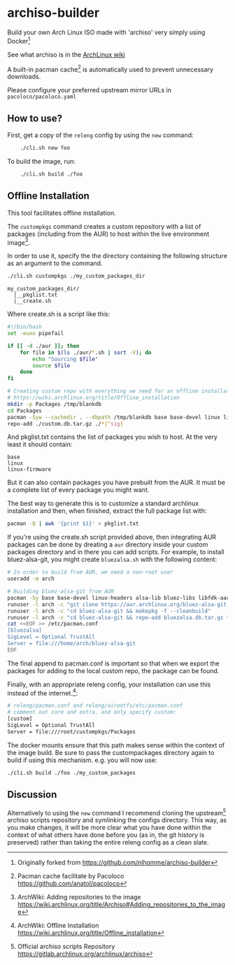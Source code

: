 # archiso-builder

Build your own Arch Linux ISO made with 'archiso' very simply using Docker[^1]

See what archiso is in the [ArchLinux wiki](https://wiki.archlinux.org/title/Archiso)

A built-in pacman cache[^2] is automatically used to prevent unnecessary downloads.

Please configure your preferred upstream mirror URLs in `pacoloco/pacoloco.yaml`

## How to use?

First, get a copy of the `releng` config by using the `new` command:

```bash
    ./cli.sh new foo
```

To build the image, run:

```bash
    ./cli.sh build ./foo
```

## Offline Installation

This tool facilitates offline installation.

The `custompkgs` command creates a custom repository with a list of packages (including from the AUR) to host within the live environment image[^3].

In order to use it, specify the the directory containing the following structure as an argument to the command.


```bash
./cli.sh custompkgs ./my_custom_packages_dir
```

```
my_custom_packages_dir/
  |__pkglist.txt
  |__create.sh
```

Where create.sh is a script like this:

```bash
#!/bin/bash
set -euxo pipefail

if [[ -d ./aur ]]; then
    for file in $(ls ./aur/*.sh | sort -V); do
        echo "Sourcing $file"
        source $file
    done
fi

# Creating custom repo with everything we need for an offline installation including what we've built above
# https://wiki.archlinux.org/title/Offline_installation
mkdir -p Packages /tmp/blankdb
cd Packages
pacman -Syw --cachedir . --dbpath /tmp/blankdb base base-devel linux linux-firmware mkinitcpio vim $(cat ../pkglist.txt) --noconfirm
repo-add ./custom.db.tar.gz ./*[^sig]
```

And pkglist.txt contains the list of packages you wish to host. At the very least it should contain:

```
base
linux
linux-firmware
```

But it can also contain packages you have prebuilt from the AUR. It must be a complete list of every package you might want.

The best way to generate this is to customize a standard archlinux installation and then, when finished, extract the full package list with:

```bash
pacman -Q | awk '{print $1}' > pkglist.txt
```

If you're using the create.sh script provided above, then integrating AUR packages can be done by dreating a `aur` directory inside your custom packages directory and in there you can add scripts. For example, to install bluez-alsa-git, you might create `bluezalsa.sh` with the following content:

```bash
# In order to build from AUR, we need a non-root user
useradd -m arch

# Building bluez-alsa-git from AUR
pacman -Sy base base-devel linux-headers alsa-lib bluez-libs libfdk-aac sbc python-docutils --noconfirm
runuser -l arch -c "git clone https://aur.archlinux.org/bluez-alsa-git.git"
runuser -l arch -c "cd bluez-alsa-git && makepkg -f --cleanbuild"
runuser -l arch -c "cd bluez-alsa-git && repo-add bluezalsa.db.tar.gz *.zst"
cat <<EOF >> /etc/pacman.conf
[bluezalsa]
SigLevel = Optional TrustAll
Server = file:///home/arch/bluez-alsa-git
EOF
```

The final append to pacman.conf is important so that when we export the packages for adding to the local custom repo, the package can be found.

Finally, with an appropriate releng config, your installation can use this instead of the internet.[^4]:

```bash
# releng/pacman.conf and releng/airootfs/etc/pacman.conf
# comment out core and extra, and only specify custom:
[custom]
SigLevel = Optional TrustAll
Server = file:///root/custompkgs/Packages
```

The docker mounts ensure that this path makes sense within the context of the image build. Be sure to pass the custompackages directory again to build if using this mechanism. e.g. you will now use:

```bash
./cli.sh build ./foo ./my_custom_packages
```

## Discussion

Alternatively to using the `new` command I recommend cloning the upstream[^6] archiso scripts repository and symlinking the configs directory.
This way, as you make changes, it will be more clear what you have done within the context of what others have done before you (as in, the git history is preserved) rather than taking the entire releng config as a clean slate.

[^1]: Originally forked from https://github.com/nlhomme/archiso-builder
[^2]: Pacman cache facilitate by Pacoloco https://github.com/anatol/pacoloco
[^3]: ArchWiki: Adding repositories to the image https://wiki.archlinux.org/title/Archiso#Adding_repositories_to_the_image
[^4]: ArchWiki: Offline Installation https://wiki.archlinux.org/title/Offline_installation
[^5]: ArchWiki: Offline Wiki https://wiki.archlinux.org/title/Help:Browsing#Offline_viewing
[^6]: Official archiso scripts Repository https://gitlab.archlinux.org/archlinux/archiso